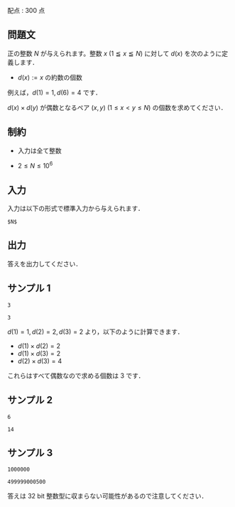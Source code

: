 配点 : $300$ 点

問題文
-----

正の整数 $N$ が与えられます。整数 $x$ $(1 ≦ x ≦ N)$ に対して $d(x)$ を次のように定義します．

- $d(x) := x$ の約数の個数

例えば，$d(1) = 1, d(6) = 4$ です．

$d(x) \times d(y)$ が偶数となるペア $(x, y)$ $(1 \leq x < y \leq N)$ の個数を求めてください．

制約
-----

- 入力は全て整数

- $2 \leq N \leq 10^6$

入力
-----

入力は以下の形式で標準入力から与えられます．

```md:
$N$
```

出力
-----

答えを出力してください．

サンプル 1
-----

```入力
3
```

```出力
3
```

$d(1) = 1, d(2) = 2, d(3) = 2$ より，以下のように計算できます．

- $d(1) \times d(2) = 2$
- $d(1) \times d(3) = 2$
- $d(2) \times d(3) = 4$

これらはすべて偶数なので求める個数は $3$ です．

サンプル 2
-----

```入力
6
```

```出力
14
```

サンプル 3
-----

```入力
1000000
```

```出力
499999000500
```

答えは $32$ bit 整数型に収まらない可能性があるので注意してください．
